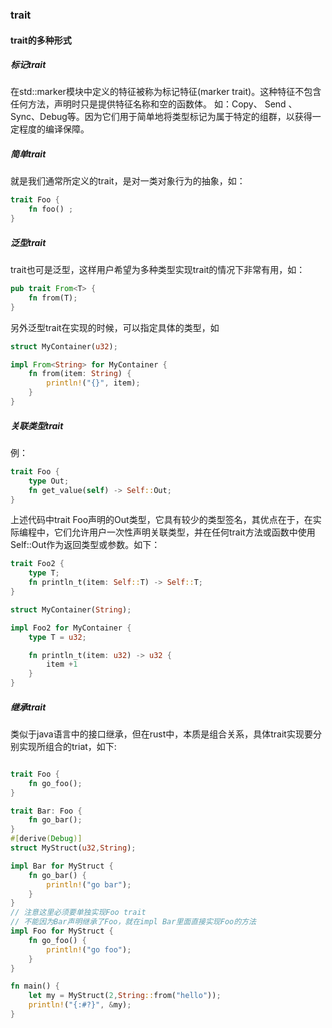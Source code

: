 ### trait
#### trait的多种形式
##### 标记trait
在std::marker模块中定义的特征被称为标记特征(marker trait)。这种特征不包含任何方法，声明时只是提供特征名称和空的函数体。
如：Copy、 Send 、 Sync、Debug等。因为它们用于简单地将类型标记为属于特定的组群，以获得一定程度的编译保障。

##### 简单trait
就是我们通常所定义的trait，是对一类对象行为的抽象，如：

```rust
trait Foo {
    fn foo() ;
}
```

##### 泛型trait

trait也可是泛型，这样用户希望为多种类型实现trait的情况下非常有用，如：

```rust
pub trait From<T> {
    fn from(T);
}
```

另外泛型trait在实现的时候，可以指定具体的类型，如

```rust
struct MyContainer(u32);

impl From<String> for MyContainer {
    fn from(item: String) {
        println!("{}", item);
    }
}
```

##### 关联类型trait

例：

```rust
trait Foo {
    type Out;
    fn get_value(self) -> Self::Out;
}
```

上述代码中trait Foo声明的Out类型，它具有较少的类型签名，其优点在于，在实际编程中，它们允许用户一次性声明关联类型，并在任何trait方法或函数中使用Self::Out作为返回类型或参数。如下：

```rust
trait Foo2 {
    type T;
    fn println_t(item: Self::T) -> Self::T;
}

struct MyContainer(String);

impl Foo2 for MyContainer {
    type T = u32;

    fn println_t(item: u32) -> u32 {
        item +1
    }
}
```

##### 继承trait

类似于java语言中的接口继承，但在rust中，本质是组合关系，具体trait实现要分别实现所组合的triat，如下:

```rust

trait Foo {
    fn go_foo();
}

trait Bar: Foo {
    fn go_bar();
}
#[derive(Debug)]
struct MyStruct(u32,String);

impl Bar for MyStruct {
    fn go_bar() {
        println!("go bar");
    }
}
// 注意这里必须要单独实现Foo trait
// 不能因为Bar声明继承了Foo，就在impl Bar里面直接实现Foo的方法
impl Foo for MyStruct {
    fn go_foo() {
        println!("go foo");
    }
}

fn main() {
    let my = MyStruct(2,String::from("hello"));
    println!("{:#?}", &my);
}
```

